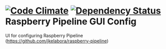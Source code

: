 [![Code Climate](https://codeclimate.com/github/tarciosaraiva/rpipeline-ui.png)](https://codeclimate.com/github/tarciosaraiva/rpipeline-ui)
[![Dependency Status](https://gemnasium.com/tarciosaraiva/rpipeline-ui.svg)](https://gemnasium.com/tarciosaraiva/rpipeline-ui)
Raspberry Pipeline GUI Config
=============================

UI for configuring Raspberry Pipeline (https://github.com/jkelabora/raspberry-pipeline)
